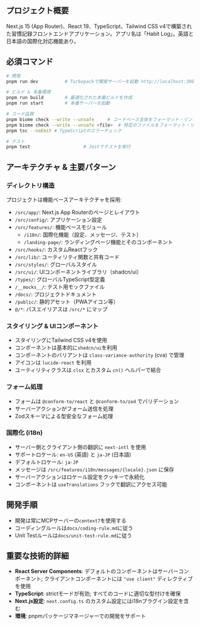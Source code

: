 ## プロジェクト概要
Next.js 15 (App Router)、React 19、TypeScript、Tailwind CSS v4で構築された習慣記録フロントエンドアプリケーション。アプリ名は「Habit Log」。英語と日本語の国際化対応機能あり。

## 必須コマンド
```bash
# 開発
pnpm run dev          # Turbopackで開発サーバーを起動 http://localhost:3000

# ビルド & 本番環境
pnpm run build        # 最適化された本番ビルドを作成
pnpm run start        # 本番サーバーを起動

# コード品質
pnpm biome check --write --unsafe     # コードベース全体をフォーマット・リント
pnpm biome check --write --unsafe <file>  # 特定のファイルをフォーマット・リント
pnpm tsc --noEmit # TypeScriptのエラーチェック

# テスト
pnpm test                    # Jestでテストを実行
```

## アーキテクチャ & 主要パターン

### ディレクトリ構造
プロジェクトは機能ベースアーキテクチャを採用:
- `/src/app/`: Next.js App Routerのページとレイアウト
- `/src/config/`: アプリケーション設定
- `/src/features/`: 機能ベースモジュール
  - `/i18n/`: 国際化機能（設定、メッセージ、テスト）
  - `/landing-page/`: ランディングページ機能とそのコンポーネント
- `/src/hooks/`: カスタムReactフック
- `/src/lib/`: ユーティリティ関数と共有コード
- `/src/styles/`: グローバルスタイル
- `/src/ui/`: UIコンポーネントライブラリ（shadcn/ui）
- `/types/`: グローバルTypeScript型定義
- `/__mocks__/`: テスト用モックファイル
- `/docs/`: プロジェクトドキュメント
- `/public/`: 静的アセット（PWAアイコン等）
- `@/*`: パスエイリアスは `/src/*` にマップ

### スタイリング & UIコンポーネント
- スタイリングにTailwind CSS v4を使用
- コンポーネントは基本的に`shadcn/ui`を利用
- コンポーネントのバリアントは `class-variance-authority` (cva) で管理
- アイコンは `lucide-react` を利用
- ユーティリティクラスは `clsx` とカスタム `cn()` ヘルパーで結合

### フォーム処理
- フォームは `@conform-to/react` と `@conform-to/zod` でバリデーション
- サーバーアクションがフォーム送信を処理
- Zodスキーマによる型安全なフォーム処理

### 国際化 (i18n)
- サーバー側とクライアント側の翻訳に `next-intl` を使用
- サポートロケール: `en-US` (英語) と `ja-JP` (日本語)
- デフォルトロケール: `ja-JP`
- メッセージは `/src/features/i18n/messages/{locale}.json` に保存
- サーバーアクションはロケール設定をクッキーで永続化
- コンポーネントは `useTranslations` フックで翻訳にアクセス可能

## 開発手順
- 開発は常にMCPサーバーの`context7`を使用する
- コーディングルールは`docs/coding-rule.md`に従う
- Unit Testルールは`docs/unit-test-rule.md`に従う

## 重要な技術的詳細
- **React Server Components**: デフォルトのコンポーネントはサーバーコンポーネント; クライアントコンポーネントには `"use client"` ディレクティブを使用
- **TypeScript**: strictモードが有効; すべてのコードに適切な型付けを確保
- **Next.js設定**: `next.config.ts` のカスタム設定にはi18nプラグイン設定を含む
- **環境**: pnpmパッケージマネージャーでの開発をサポート